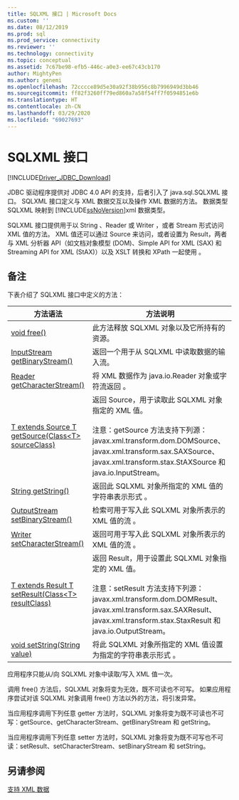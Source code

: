 ```yaml
---
title: SQLXML 接口 | Microsoft Docs
ms.custom: ''
ms.date: 08/12/2019
ms.prod: sql
ms.prod_service: connectivity
ms.reviewer: ''
ms.technology: connectivity
ms.topic: conceptual
ms.assetid: 7c67be98-efb5-446c-a0e3-ee67c43cb170
author: MightyPen
ms.author: genemi
ms.openlocfilehash: 72cccce89d5e30a92f38b956c8b7996949d3bb46
ms.sourcegitcommit: ff82f3260ff79ed860a7a58f54ff7f0594851e6b
ms.translationtype: HT
ms.contentlocale: zh-CN
ms.lasthandoff: 03/29/2020
ms.locfileid: "69027693"
---
```

# <a name="sqlxml-interface"></a>SQLXML 接口

[!INCLUDE[Driver_JDBC_Download](../../includes/driver_jdbc_download.md)]

JDBC 驱动程序提供对 JDBC 4.0 API 的支持，后者引入了 java.sql.SQLXML 接口。 SQLXML 接口定义与 XML 数据交互以及操作 XML 数据的方法。 数据类型 SQLXML  映射到 [!INCLUDE[ssNoVersion](../../includes/ssnoversion-md.md)]xml  数据类型。  
  
SQLXML 接口提供用于以 String  、Reader  或 Writer  ，或者 Stream  形式访问 XML 值的方法。 XML 值还可以通过 Source 来访问，或者设置为 Result，两者与 XML 分析器 API（如文档对象模型 (DOM)、Simple API for XML (SAX) 和 Streaming API for XML (StAX)）以及 XSLT 转换和 XPath 一起使用   。  
  
## <a name="remarks"></a>备注  

下表介绍了 SQLXML 接口中定义的方法：  
  
|方法语法|方法说明|  
|-------------------|------------------------|  
|[void free()](https://go.microsoft.com/fwlink/?LinkId=131685)|此方法释放 SQLXML 对象以及它所持有的资源。|  
|[InputStream getBinaryStream()](https://go.microsoft.com/fwlink/?LinkId=131754)|返回一个用于从 SQLXML 中读取数据的输入流。|  
|[Reader getCharacterStream()](https://go.microsoft.com/fwlink/?LinkId=131755)|将 XML 数据作为 java.io.Reader 对象或字符流返回  。|  
|[T extends Source T getSource(Class\<T> sourceClass)](https://go.microsoft.com/fwlink/?LinkId=131756)|返回 Source，用于读取此 SQLXML 对象指定的 XML 值。<br /><br />  注意：getSource 方法支持下列源：javax.xml.transform.dom.DOMSource、javax.xml.transform.sax.SAXSource、javax.xml.transform.stax.StAXSource 和 java.io.InputStream。|  
|[String getString()](https://go.microsoft.com/fwlink/?LinkId=131757)|返回此 SQLXML 对象所指定的 XML 值的字符串表示形式  。|  
|[OutputStream setBinaryStream()](https://go.microsoft.com/fwlink/?LinkId=131758)|检索可用于写入此 SQLXML 对象所表示的 XML 值的流  。|  
|[Writer setCharacterStream()](https://go.microsoft.com/fwlink/?LinkId=131759)|返回可用于写入此 SQLXML 对象所表示的 XML 值的流  。|  
|[T extends Result T setResult(Class\<T> resultClass)](https://go.microsoft.com/fwlink/?LinkId=131760)|返回 Result，用于设置此 SQLXML 对象指定的 XML 值。<br /><br />  注意：setResult 方法支持下列源：javax.xml.transform.dom.DOMResult、javax.xml.transform.sax.SAXResult、javax.xml.transform.stax.StaxResult 和 java.io.OutputStream。|  
|[void setString(String value)](https://go.microsoft.com/fwlink/?LinkId=131762)|将此 SQLXML 对象所指定的 XML 值设置为指定的字符串表示形式  。|  
  
应用程序只能从/向 SQLXML 对象中读取/写入 XML 值一次。  
  
调用 free() 方法后，SQLXML 对象将变为无效，既不可读也不可写。 如果应用程序尝试对该 SQLXML 对象调用 free() 方法以外的方法，将引发异常。  
  
当应用程序调用下列任意 getter 方法时，SQLXML 对象将变为既不可读也不可写：getSource、getCharacterStream、getBinaryStream 和 getString。  
  
当应用程序调用下列任意 setter 方法时，SQLXML 对象将变为既不可写也不可读：setResult、setCharacterStream、setBinaryStream 和 setString。  
  
## <a name="see-also"></a>另请参阅  

[支持 XML 数据](../../connect/jdbc/supporting-xml-data.md)  
